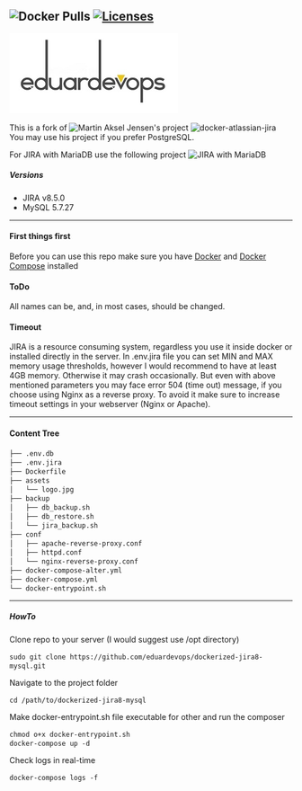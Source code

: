 <!-- ## Dockerized JIRA v8.5 and MariaDB v10.4 -->
<img alt="Docker Pulls" src="https://img.shields.io/docker/pulls/eduardevops/jira8-mysql" style="max-width:100%;"> <!-- <img alt="MicroBadger Size" src="https://img.shields.io/microbadger/image-size/eduardevops/jira8-mysql/latest.svg" style="max-width:100%;"> --> <a href="https://www.gnu.org/licenses/gpl-3.0/"> <img alt="Licenses" src="https://img.shields.io/badge/License-GPLv3-blue.svg" style="max-width:100%;"> </a>
-----

![Logo](./assets/logo.jpg)

This is a fork of ![Martin Aksel Jensen's](https://github.com/cptactionhank) project ![docker-atlassian-jira](https://github.com/cptactionhank/docker-atlassian-jira)  <br>
You may use his project if you prefer PostgreSQL.

For JIRA with MariaDB use the following project ![JIRA with MariaDB](https://github.com/eduardevops/dockerized-jira8-mariadb)

#####  Versions
*	JIRA v8.5.0
*	MySQL 5.7.27
-----
#### First things first
Before you can use this repo make sure you have [Docker](https://www.docker.com/) and [Docker Compose](https://docs.docker.com/compose/install/) installed

#### ToDo
All names can be, and, in most cases, should be changed.

#### Timeout
JIRA is a resource consuming system, regardless you use it inside docker or installed directly in the server.
In .env.jira file you can set MIN and MAX memory usage thresholds, however I would recommend to have at least 4GB memory.
Otherwise it may crash occasionally.
But even with above mentioned parameters you may face error 504 (time out) message, if you choose using Nginx as a reverse proxy.
To avoid it make sure to increase timeout settings in your webserver (Nginx or Apache).


------
#### Content Tree
```less
├── .env.db
├── .env.jira
├── Dockerfile
├── assets
│   └── logo.jpg
├── backup
│   ├── db_backup.sh
│   ├── db_restore.sh
│   └── jira_backup.sh
├── conf
│   ├── apache-reverse-proxy.conf
│   ├── httpd.conf
│   └── nginx-reverse-proxy.conf
├── docker-compose-alter.yml
├── docker-compose.yml
└── docker-entrypoint.sh
```
-----

##### HowTo
Clone repo to your server (I would suggest use /opt directory)
```less
sudo git clone https://github.com/eduardevops/dockerized-jira8-mysql.git
```
Navigate to the project folder

```less
cd /path/to/dockerized-jira8-mysql
```
Make docker-entrypoint.sh file executable for other and run the composer

```less
chmod o+x docker-entrypoint.sh
docker-compose up -d
```

Check logs in real-time
```less
docker-compose logs -f
```
